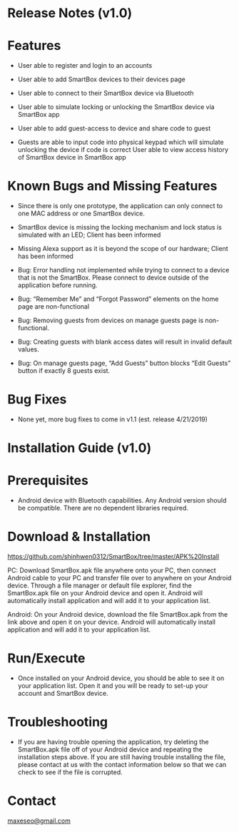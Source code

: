 # Release Notes (v1.0)
# Features

 - User able to register and login to an accounts
 
 - User able to add SmartBox devices to their devices page
 
 - User able to connect to their SmartBox device via Bluetooth
 
 - User able to simulate locking or unlocking the SmartBox device via SmartBox app
 
 - User able to add guest-access to device and share code to guest 
 
 - Guests are able to input code into physical keypad which will simulate unlocking the device if code is correct
 User able to view access history of SmartBox device in SmartBox app
 
 
# Known Bugs and Missing Features

 - Since there is only one prototype, the application can only connect to one MAC address or one SmartBox device.
 
 - SmartBox device is missing the locking mechanism and lock status is simulated with an LED; Client has been informed
 
 - Missing Alexa support as it is beyond the scope of our hardware; Client has been informed
 
 - Bug: Error handling not implemented while trying to connect to a device that is not the SmartBox. Please connect to device outside of     the application before running.
 
 - Bug: “Remember Me” and “Forgot Password” elements on the home page are non-functional
 
 - Bug: Removing guests from devices on manage guests page is non-functional.
 
 - Bug: Creating guests with blank access dates will result in invalid default values.
 
 - Bug: On manage guests page, “Add Guests” button blocks “Edit Guests” button if exactly 8 guests exist.
 
# Bug Fixes
  - None yet, more bug fixes to come in v1.1 (est. release 4/21/2019)

# Installation Guide (v1.0)

# Prerequisites
 - Android device with Bluetooth capabilities. Any Android version should be compatible.
 There are no dependent libraries required.
 
# Download & Installation
 https://github.com/shinhwen0312/SmartBox/tree/master/APK%20Install
 
 PC: Download SmartBox.apk file anywhere onto your PC, then connect Android cable to your PC and transfer file over to anywhere on your   Android device. Through a file manager or default file explorer, find the SmartBox.apk file on your Android device and open it.         Android will automatically install application and will add it to your application list. 
 
 Android: On your Android device, download the file SmartBox.apk from the link above and open it on your device. Android will             automatically install application and will add it to your application list. 
 
# Run/Execute
 - Once installed on your Android device, you should be able to see it on your application list. Open it and you will be ready to set-up     your account and SmartBox device.
 
# Troubleshooting
 - If you are having trouble opening the application, try deleting the SmartBox.apk file off of your Android device and repeating the       installation steps above. If you are still having trouble installing the file, please contact at us with the contact information below   so that we can check to see if the file is corrupted.

# Contact
maxeseo@gmail.com

